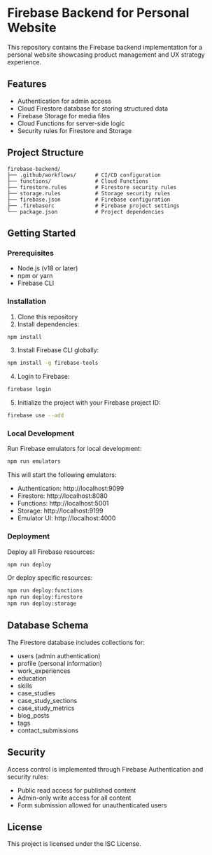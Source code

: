 # Firebase Backend for Personal Website

This repository contains the Firebase backend implementation for a personal website showcasing product management and UX strategy experience.

## Features

- Authentication for admin access
- Cloud Firestore database for storing structured data
- Firebase Storage for media files
- Cloud Functions for server-side logic
- Security rules for Firestore and Storage

## Project Structure

```
firebase-backend/
├── .github/workflows/      # CI/CD configuration
├── functions/              # Cloud Functions
├── firestore.rules         # Firestore security rules
├── storage.rules           # Storage security rules
├── firebase.json           # Firebase configuration
├── .firebaserc             # Firebase project settings
└── package.json            # Project dependencies
```

## Getting Started

### Prerequisites

- Node.js (v18 or later)
- npm or yarn
- Firebase CLI

### Installation

1. Clone this repository
2. Install dependencies:

```bash
npm install
```

3. Install Firebase CLI globally:

```bash
npm install -g firebase-tools
```

4. Login to Firebase:

```bash
firebase login
```

5. Initialize the project with your Firebase project ID:

```bash
firebase use --add
```

### Local Development

Run Firebase emulators for local development:

```bash
npm run emulators
```

This will start the following emulators:
- Authentication: http://localhost:9099
- Firestore: http://localhost:8080
- Functions: http://localhost:5001
- Storage: http://localhost:9199
- Emulator UI: http://localhost:4000

### Deployment

Deploy all Firebase resources:

```bash
npm run deploy
```

Or deploy specific resources:

```bash
npm run deploy:functions
npm run deploy:firestore
npm run deploy:storage
```

## Database Schema

The Firestore database includes collections for:
- users (admin authentication)
- profile (personal information)
- work_experiences
- education
- skills
- case_studies
- case_study_sections
- case_study_metrics
- blog_posts
- tags
- contact_submissions

## Security

Access control is implemented through Firebase Authentication and security rules:
- Public read access for published content
- Admin-only write access for all content
- Form submission allowed for unauthenticated users

## License

This project is licensed under the ISC License.
